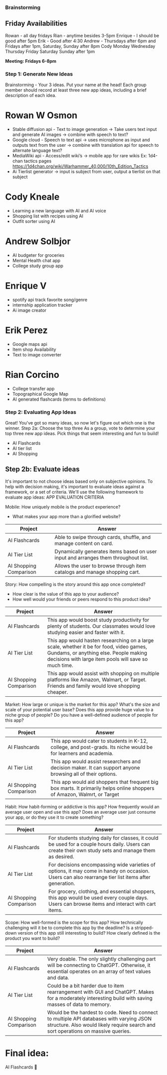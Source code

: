 ### Brainstorming

## Friday Availabilities
Rowan - all day fridays
Rian - anytime besides 3-5pm
Enrique - I should be good after 5pm
Erik - Good after 4:30 
Andrew - Thursdays after 6pm and Fridays after 1pm, Saturday, Sunday after 8pm 
Cody Monday Wednesday Thursday Friday Saturday Sunday after 1pm

**Meeting: Fridays 6-8pm**

### Step 1: Generate New Ideas
Brainstorming - Your 3 ideas. Put your name at the head! Each group member should record at least three new app ideas, including a brief description of each idea. 

# Rowan W Osmon
* Stable diffusion api - Text to image generation -> Take users text input and generate AI images -> combine with speech to text?
* Google cloud - Speech to text api -> uses microphone as input and outputs text from the user -> combine with translation api for speech to alternate language text?
* MediaWiki api - Access/edit wiki’s -> mobile app for rare wikis Ex: 1d4-chan tactics pages https://1d4chan.org/wiki/Warhammer_40,000/10th_Edition_Tactics 
* Ai Tierlist generator -> input is subject from user, output a tierlist on that subject 


# Cody Kneale
* Learning a new language with AI and AI voice
* Shopping list with recipes using AI
* Outfit sorter using AI

# Andrew Solbjor
* AI budgeter for groceries
* Mental Health chat app
* College study group app

# Enrique V
* spotify api track favorite song/genre
* internship application tracker 
* Ai image creator

# Erik Perez
* Google maps api
* Item shop Availability
* Text to image converter

# Rian Corcino
* College transfer app
* Topographical Google Map
* AI generated flashcards (terms to definitions)


### Step 2: Evaluating App Ideas
Great! You've got so many ideas, so now let's figure out which one is the winner.
Step 2a: Choose the top three
As a group, vote to determine your top three new app ideas. Pick things that seem interesting and fun to build!

- AI Flashcards
- AI tier list
- AI Shopping


## Step 2b: Evaluate ideas
It's important to not choose ideas based only on subjective opinions. To help with decision making, it's important to evaluate ideas against a framework, or a set of criteria.
We'll use the following framework to evaluate app ideas:
APP EVALUATION CRITERIA


Mobile: How uniquely mobile is the product experience?
* What makes your app more than a glorified website?

|Project                 |Answer
|------------------------|-----------------------------------------------------------------------------------|
| AI Flashcards          | Able to swipe through cards, shuffle, and manage content on card.                 |
| AI Tier List           | Dynamically generates items based on user input and arranges them throughout list.|
| AI Shopping Comparison | Allows the user to browse through item catalogs and manage shopping cart.         |

Story: How compelling is the story around this app once completed?
* How clear is the value of this app to your audience?
* How well would your friends or peers respond to this product idea?


|Project                 |Answer
|------------------------|-----------------------------------------------------------------------------------|
| AI Flashcards          | This app would boost study productivity for plenty of students. Our classmates would love studying easier and faster with it.|
| AI Tier List           | This app would hasten researching on a large scale, whether it be for food, video games, Gundams, or anything else. People making decisions with large item pools will save so much time.|
| AI Shopping Comparison | This app would assist with shopping on multiple platforms like Amazon, Walmart, or Target. Friends and family would love shopping cheaper.|


Market: How large or unique is the market for this app?
What's the size and scale of your potential user base?
Does this app provide huge value to a niche group of people?
Do you have a well-defined audience of people for this app?


|Project                 |Answer
|------------------------|-----------------------------------------------------------------------------------|
| AI Flashcards          | This app would cater to students in K-12, college, and post-grads. Its niche would be for learners and academia.|
| AI Tier List           | This app would assist researchers and decision maker. It can support anyone browsing all of their options.|
| AI Shopping Comparison | This app would aid shoppers that frequent big box marts. It primarily helps online shoppers of Amazon, Walmrt, or Target|


Habit: How habit-forming or addictive is this app?
How frequently would an average user open and use this app?
Does an average user just consume your app, or do they use it to create something?


|Project                 |Answer
|------------------------|-----------------------------------------------------------------------------------|
| AI Flashcards          | For students studying daily for classes, it could be used for a couple hours daily. Users can create their own study sets and manage them as desired.|
| AI Tier List           | For decisions encompassing wide varieties of options, it may come in handy on occasion. Users can also rearrange tier list items after generation.|
| AI Shopping Comparison | For grocery, clothing, and essential shoppers, this app would be used every couple days. Users can browse items and interact with cart items.|


Scope: How well-formed is the scope for this app?
How technically challenging will it be to complete this app by the deadline?
Is a stripped-down version of this app still interesting to build?
How clearly defined is the product you want to build?


|Project                 |Answer
|------------------------|-----------------------------------------------------------------------------------|
| AI Flashcards          | Very doable. The only slightly challenging part will be connecting to ChatGPT. Otherwise, it essential operates on an array of text values and data.|
| AI Tier List           | Could be a bit harder due to item rearrangement with GUI and ChatGPT. Makes for a moderately interesting build with saving masses of data to memory.|
| AI Shopping Comparison | Would be the hardest to code. Need to connect to multiple API databases with varying JSON structure. Also would likely require search and sort operations on massive queries.|


# Final idea:
AI Flashcards 🥳
